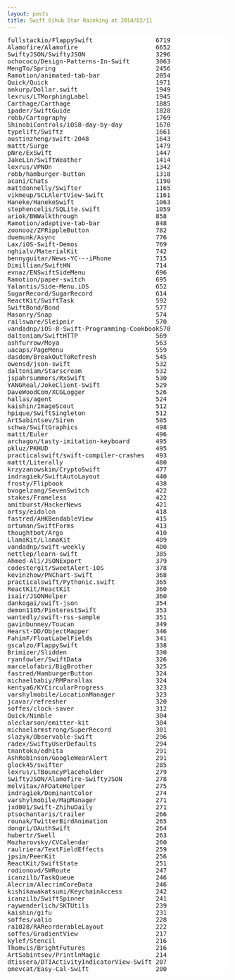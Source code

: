 ```yaml
---
layout: posts
title: Swift Gihub Star Rainking at 2014/02/11
---
```

<pre style="background-color: white;border: none;">
fullstackio/FlappySwift                 6719
Alamofire/Alamofire                     6652
SwiftyJSON/SwiftyJSON                   3296
ochococo/Design-Patterns-In-Swift       3063
MengTo/Spring                           2456
Ramotion/animated-tab-bar               2054
Quick/Quick                             1971
ankurp/Dollar.swift                     1949
lexrus/LTMorphingLabel                  1945
Carthage/Carthage                       1885
ipader/SwiftGuide                       1828
robb/Cartography                        1769
ShinobiControls/iOS8-day-by-day         1670
typelift/Swiftz                         1661
austinzheng/swift-2048                  1643
mattt/Surge                             1479
pNre/ExSwift                            1447
JakeLin/SwiftWeather                    1414
lexrus/VPNOn                            1342
robb/hamburger-button                   1318
acani/Chats                             1190
mattdonnelly/Swifter                    1165
vikmeup/SCLAlertView-Swift              1161
Haneke/HanekeSwift                      1063
stephencelis/SQLite.swift               1059
ariok/BWWalkthrough                     858
Ramotion/adaptive-tab-bar               848
zoonooz/ZFRippleButton                  782
duemunk/Async                           776
Lax/iOS-Swift-Demos                     769
nghialv/MaterialKit                     742
bennyguitar/News-YC---iPhone            715
Dimillian/SwiftHN                       714
evnaz/ENSwiftSideMenu                   696
Ramotion/paper-switch                   695
Yalantis/Side-Menu.iOS                  652
SugarRecord/SugarRecord                 614
ReactKit/SwiftTask                      592
SwiftBond/Bond                          577
Masonry/Snap                            574
railsware/Sleipnir                      570
vandadnp/iOS-8-Swift-Programming-Cookbook570
daltoniam/SwiftHTTP                     569
ashfurrow/Moya                          563
uacaps/PageMenu                         559
dasdom/BreakOutToRefresh                545
owensd/json-swift                       532
daltoniam/Starscream                    532
jspahrsummers/RxSwift                   530
YANGReal/JokeClient-Swift               529
DaveWoodCom/XCGLogger                   526
hallas/agent                            524
kaishin/ImageScout                      512
hpique/SwiftSingleton                   512
ArtSabintsev/Siren                      505
schwa/SwiftGraphics                     498
mattt/Euler                             496
archagon/tasty-imitation-keyboard       495
pkluz/PKHUD                             495
practicalswift/swift-compiler-crashes   493
mattt/Literally                         480
krzyzanowskim/CryptoSwift               477
indragiek/SwiftAutoLayout               440
frosty/Flipbook                         438
bvogelzang/SevenSwitch                  422
stakes/Frameless                        422
amitburst/HackerNews                    421
artsy/eidolon                           418
fastred/AHKBendableView                 415
ortuman/SwiftForms                      413
thoughtbot/Argo                         410
LlamaKit/LlamaKit                       409
vandadnp/swift-weekly                   400
nettlep/learn-swift                     385
Ahmed-Ali/JSONExport                    379
codestergit/SweetAlert-iOS              378
kevinzhow/PNChart-Swift                 368
practicalswift/Pythonic.swift           365
ReactKit/ReactKit                       360
isair/JSONHelper                        360
dankogai/swift-json                     354
demon1105/PinterestSwift                353
wantedly/swift-rss-sample               351
gavinbunney/Toucan                      349
Hearst-DD/ObjectMapper                  346
FahimF/FloatLabelFields                 341
gscalzo/FlappySwift                     338
Brimizer/Slidden                        330
ryanfowler/SwiftData                    326
marcelofabri/BigBrother                 325
fastred/HamburgerButton                 324
michaelbabiy/RMParallax                 324
kentya6/KYCircularProgress              323
varshylmobile/LocationManager           323
jcavar/refresher                        320
soffes/clock-saver                      312
Quick/Nimble                            304
aleclarson/emitter-kit                  304
michaelarmstrong/SuperRecord            301
slazyk/Observable-Swift                 296
radex/SwiftyUserDefaults                294
tnantoka/edhita                         291
AshRobinson/GoogleWearAlert             291
glock45/swifter                         285
lexrus/LTBouncyPlaceholder              279
SwiftyJSON/Alamofire-SwiftyJSON         278
melvitax/AFDateHelper                   275
indragiek/DominantColor                 274
varshylmobile/MapManager                271
jxd001/Swift-ZhihuDaily                 271
ptsochantaris/trailer                   266
rounak/TwitterBirdAnimation             265
dongri/OAuthSwift                       264
hubertr/Swell                           263
Mozharovsky/CVCalendar                  260
raulriera/TextFieldEffects              259
jpsim/PeerKit                           256
ReactKit/SwiftState                     251
rodionovd/SWRoute                       247
icanzilb/TaskQueue                      246
Alecrim/AlecrimCoreData                 246
kishikawakatsumi/KeychainAccess         242
icanzilb/SwiftSpinner                   241
raywenderlich/SKTUtils                  239
kaishin/gifu                            231
soffes/valio                            228
ra1028/RAReorderableLayout              222
soffes/GradientView                     217
kylef/Stencil                           216
Thomvis/BrightFutures                   216
ArtSabintsev/PrintlnMagic               214
dtissera/DTIActivityIndicatorView-Swift 207
onevcat/Easy-Cal-Swift                  200
</pre>
